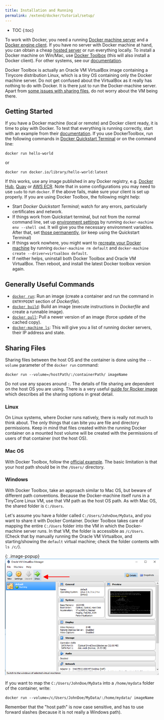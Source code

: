 ```yaml
---
title: Installation and Running
permalink: /extend/docker/tutorial/setup/
---
```


* TOC
{:toc}

To work with Docker, you need a running [Docker machine server](https://docs.docker.com/machine/)
and a [Docker engine client](https://docs.docker.com/engine/getstarted/).
If you have no server with Docker machine at hand, you can obtain a
cheap [hosted server](https://www.digitalocean.com/features/one-click-apps/docker/) or
run everything locally. To install a Docker machine on Win/Mac,
use [Docker Toolbox](https://www.docker.com/products/docker-toolbox) (this will also install a Docker client). For
other systems, see our [documentation](https://docs.docker.com/machine/install-machine/).

Docker Toolbox is actually an Oracle VM VirtualBox image containing a Tinycore distribution Linux,
which is a tiny OS containing only the Docker machine server. Do not get confused about
the VirtualBox as it really has nothing to do with Docker. It is there just to run the
Docker-machine server. Apart from [some issues with sharing files](#sharing-files),
do not worry about the VM being there.

## Getting Started
If you have a Docker machine (local or remote) and Docker client ready, it is time to play with Docker.
To test that everything is running correctly, start with an example
from their [documentation](https://docs.docker.com/get-started/).
If you use DockerToolbox, run the following commands in
[Docker Quickstart Terminal](https://docs.docker.com/engine/installation/windows/#using-the-docker-quickstart-terminal)
or on the command line:

    docker run hello-world

or

    docker run docker.io/library/hello-world:latest

If this works, use any image published in any Docker
registry, e.g. [Docker Hub](https://hub.docker.com/), [Quay](https://quay.io/) or [AWS ECR](https://aws.amazon.com/ecr/).
Note that in some configurations you may need to use `sudo` to run `docker`.
If the above fails, make sure your client is set up properly. If you are using Docker Toolbox, the following might help:

- Start *Docker Quickstart Terminal*; watch for any errors, particularly certificates and network.
- If things work from Quickstart terminal, but not from the normal command line, set up
[environment settings](https://docs.docker.com/engine/installation/windows/#using-docker-from-windows-command-prompt-cmd-exe)
by running `docker-machine env --shell cmd`. It will give you the necessary environment variables. After that, set
[those permanently](http://www.computerhope.com/issues/ch000549.htm), (or keep using the Quickstart Terminal)
- If things work nowhere, you might want to
[recreate your Docker machine](https://docs.docker.com/machine/get-started/) by running
`docker-machine rm default` and `docker-machine create --driver=virtualbox default`.
- If neither helps, uninstall both Docker Toolbox and Oracle VM VirtualBox. Then reboot, and install
the latest Docker toolbox version again.


## Generally Useful Commands

- [`docker run`](https://docs.docker.com/engine/reference/run/): Run an
image (create a container and run the command in `ENTRYPOINT` section of *Dockerfile*).
- [`docker build`](https://docs.docker.com/engine/reference/commandline/build/): Build
an image (execute instructions in *Dockerfile* and create a runnable image).
- [`docker pull`](https://docs.docker.com/engine/reference/commandline/pull/): Pull
a newer version of an image (force update of the cached copy).
- [`docker-machine ls`](https://docs.docker.com/machine/reference/ls/): This will give
you a list of running docker servers, their IP address and state.

## Sharing Files
Sharing files between the host OS and the container is done using the `--volume` parameter of the `docker run` command:

    docker run --volume=/hostPath/:/containerPath/ imageName

Do not use any spaces around `:`. The details of file sharing are dependent on the host OS you are using.
There is a very
useful [guide for Rocker image](https://github.com/rocker-org/rocker/wiki/Sharing-files-with-host-machine) which
describes all the sharing options in great detail.

### Linux
On Linux systems, where Docker runs natively, there is really not much to think about. The only things that can bite
you are file and directory permissions. Keep in mind that files created within the running Docker container on
a mounted host volume will be created with the permissions of users of that container (not the host OS).

### Mac OS
With Docker Toolbox, follow the
[official example](https://docs.docker.com/engine/installation/mac/#mount-a-volume-on-the-container).
The basic limitation is that your host path should be in the `/Users/` directory.

### Windows
With Docker Toolbox, take an approach similar to Mac OS, but beware of different path conventions. Because the
Docker-machine itself runs in a TinyCore Linux VM, use that VM path as the host OS path. As
with Mac OS, the shared folder is `C:/Users`.

Let's assume you have a folder called `C:/Users/JohnDoe/MyData`, and you want to share it with Docker Container.
Docker Toolbox takes care of mapping the entire `C:/Users` folder into the VM in which the Docker-machine server
runs. In that VM, the folder is accessible as `/c/Users`. (Check that by manually running the Oracle
VM Virtualbox, and starting/showing the `default` virtual machine; check the folder contents with `ls /c/`).

{: .image-popup}
![Oracle VM Virtualbox screenshot](/extend/docker/tutorial/virtualbox.png)

If you want to map the `C:/Users/JohnDoe/MyData` into a `/home/mydata` folder of the container, write:

    docker run --volume=/c/Users/JohnDoe/MyData/:/home/mydata/ imageName

Remember that the "host path" is now case sensitive, and has to use forward slashes (because it is not really a Windows path).
